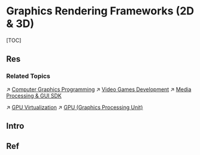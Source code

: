 # Graphics Rendering Frameworks (2D & 3D)

[TOC]



## Res
### Related Topics
↗ [Computer Graphics Programming](../../../../../../Software%20Engineering/☝️%20Application%20Software%20Engineering/🎨%20Computer%20Graphics%20Programming/Computer%20Graphics%20Programming.md)
↗ [Video Games Development](../../../../../../Software%20Engineering/☝️%20Application%20Software%20Engineering/🎨%20Computer%20Graphics%20Programming/Video%20Games%20Development/Video%20Games%20Development.md)
↗ [Media Processing & GUI SDK](../Media%20Processing%20&%20GUI%20SDK.md)

↗ [GPU Virtualization](../../../../../../Software%20Engineering/🦄%20Computer%20Virtualization/Hardware%20Level%20Virtualization%20&%20Hypervisors/GPU%20Virtualization.md)
↗ [GPU (Graphics Processing Unit)](../../../../../👷🏾‍♂️%20Computer%20(Host)%20System/Computer%20Architecture/Computer%20Microarchitectures%20(Computer%20Organization)%20&%20von%20Neumann%20Model/🚦%20Computer%20Processors%20&%20Logic%20Chips/📌%20Microprocessors%20Unit%20(MPU)/GPU%20(Graphics%20Processing%20Unit)/GPU%20(Graphics%20Processing%20Unit).md)



## Intro



## Ref


